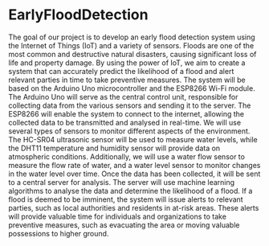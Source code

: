 # EarlyFloodDetection
The goal of our project is to develop an early flood detection system using the Internet of Things (IoT) and a variety of sensors. Floods are one of the most common and destructive natural disasters, causing significant loss of life and property damage. By using the power of IoT, we aim to create a system that can accurately predict the likelihood of a flood and alert relevant parties in time to take preventive measures.
The system will be based on the Arduino Uno microcontroller and the ESP8266 Wi-Fi module. The Arduino Uno will serve as the central control unit, responsible for collecting data from the various sensors and sending it to the server. The ESP8266 will enable the system to connect to the internet, allowing the collected data to be transmitted and analysed in real-time.
We will use several types of sensors to monitor different aspects of the environment. The HC-SR04 ultrasonic sensor will be used to measure water levels, while the DHT11 temperature and humidity sensor will provide data on atmospheric conditions. Additionally, we will use a water flow sensor to measure the flow rate of water, and a water level sensor to monitor changes in the water level over time.
Once the data has been collected, it will be sent to a central server for analysis. The server will use machine learning algorithms to analyse the data and determine the likelihood of a flood. If a flood is deemed to be imminent, the system will issue alerts to relevant parties, such as local authorities and residents in at-risk areas. These alerts will provide valuable time for individuals and organizations to take preventive measures, such as evacuating the area or moving valuable possessions to higher ground.
